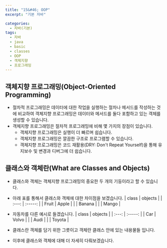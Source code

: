 ```yaml
---
title: "15&#46; OOP"
excerpt: "기본 자바"

categories:
  - 자바(기본)
tags:
  - 자바
  - java
  - basic
  - classes
  - OOP
  - 객제지향
  - 프로그래밍
---
```


## 객체지향 프로그래밍(Object-Oriented Programming)
- 절차적 프로그래밍은 데이터에 대한 작업을 실행하는 절차나 메서드를 작성하는 것에 비교하여 객체지향 프로그래밍은 데이터와 메서드를 둘다 포함하고 있는 객체를 생성할 수 있습니다.
- 객체지향 프로그래밍은 절차적 프로그래밍에 비해 몇 가지의 장점이 있습니다.
  - 객체지향 프로그래밍은 실행이 더 빠르며 쉽습니다.
  - 객체지향 프로그래밍은 깔끔한 구조로 프로그램할 수 있습니다.
  - 객체지향 프로그래밍은 코드 재활용(DRY: Don't Repeat Yourself)을 통해 유지보수 및 변경과 디버그에 더 쉽습니다.

## 클래스와 객체란(What are Classes and Objects)
- 클래스와 객체는 객체지향 프로그래밍의 중요한 두 개의 기둥이라고 할 수 있습니다.
- 아래 표를 통해서 클래스와 객체에 대한 차이점을 보겠습니다.
| class | objects |
| :---: | :-----: |
| Fruit | Apple   |
|       | Banana  |
|       | Mango   |

- 자동차를 다른 예시로 들겠습니다.
| class | objects |
| :---: | :-----: |
| Car   | Volvo   |
|       | Audi    |
|       | Toyota  |

- 클래스란 객체를 담기 위한 그릇이고 객체란 클래스 안에 있는 내용물들 입니다.
- 이후에 클래스와 객체에 대해 더 자세히 다뤄보겠습니다.
